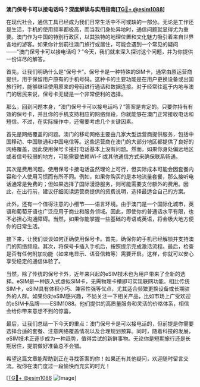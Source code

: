 **澳门保号卡可以接电话吗？深度解读与实用指南[[TG💪+ @esim1088](https://t.me/s/esim1088)]**

在现代社会，通信工具已经成为我们日常生活中不可或缺的一部分。无论是工作还是生活，手机的使用频率都极高，而当我们身处异地时，通信问题就显得尤为重要。澳门作为中国的特别行政区，以其独特的地理位置和文化魅力吸引着来自世界各地的游客。如果你计划前往澳门旅行或居住，可能会遇到一个常见的疑问——“澳门保号卡可以接电话吗？”今天，我们就来深入探讨这个问题，并为你提供一份详尽的解答。

首先，让我们明确什么是“保号卡”。保号卡是一种特殊的SIM卡，通常由原运营商提供，用于保留用户原有的手机号码。这种卡的主要功能是在用户更换设备或出国旅行时，能够继续使用原来的号码进行通话和数据连接。对于经常往返于内地与澳门的居民来说，保号卡无疑是一个非常便利的选择。

那么，回到问题本身，“澳门保号卡可以接电话吗？”答案是肯定的。只要你持有有效的保号卡，并且你的手机支持相应的网络频段，你就能够在澳门正常接收电话和短信。不过，在实际操作中，还需要考虑几个关键因素。

首先是网络覆盖的问题。澳门的移动网络主要由几家大型运营商提供服务，包括中国移动、中国联通和中国电信等。这些运营商在澳门的大部分地区都提供了良好的网络覆盖，因此使用保号卡接打电话基本上没有问题。然而，如果你身处偏远地区或者信号较弱的地方，可能需要依赖Wi-Fi或其他通信方式来确保联系畅通。

其次是费用问题。使用保号卡接电话虽然理论上可行，但实际成本可能会因套餐内容和个人使用习惯而有所不同。例如，如果你购买的是本地流量套餐，那么接听电话通常是免费的；但如果选择了国际漫游服务，则可能需要支付额外的费用。因此，在出行前，建议仔细阅读运营商提供的资费说明，选择最适合自己的方案。

此外，还有一个值得注意的小细节——语言环境。由于澳门是一个国际化城市，英语和葡萄牙语也广泛应用于商业和服务领域。因此，即使你的普通话水平有限，也不必担心沟通障碍。当然，如果你能掌握一些基础的粤语或英语，将会极大地方便你的日常生活。

接下来，让我们谈谈如何正确使用保号卡。首先，确保你的手机已经解锁并支持澳门的网络频段。其次，将保号卡插入手机后，按照提示完成激活流程。最后，检查是否有任何附加功能（如来电显示、语音信箱等）需要开启。这样，你就可以安心享受稳定的通信体验了。

当然，除了传统的保号卡外，近年来兴起的eSIM技术也为用户带来了全新的选择。eSIM是一种嵌入式虚拟SIM卡，无需物理卡槽即可实现联网功能。相比传统SIM卡，eSIM具有体积小巧、兼容性强等优点，尤其适合频繁更换设备或长期驻外的人群。如果你对eSIM感兴趣，不妨关注一下相关产品，比如市场上广受欢迎的eSIM卡品牌——ESIM1088。他们提供的高质量服务和灵活的价格体系，相信会给你带来意想不到的惊喜。

最后，让我们总结一下今天的重点：澳门保号卡是可以接电话的，但前提是你需要选择合适的套餐、注意网络覆盖情况以及合理规划预算。同时，随着科技的发展，eSIM技术正逐步成为一种趋势，值得尝试的新鲜事物。无论你是短期旅行还是长期居住，提前做好准备总不会错。

希望这篇文章能帮助到正在寻找答案的你！如果还有其他疑问，欢迎随时留言交流。祝你在澳门度过一段愉快而充实的时光！

[[TG💪+ @esim1088](https://t.me/s/esim1088) ![Image](https://i.postimg.cc/4NQfJmqS/Snipaste-2025-05-13-00-14-12.png)]